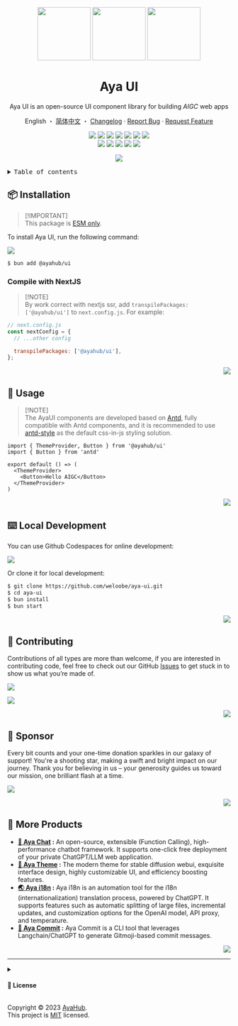 <a name="readme-top"></a>

<div align="center">

<img height="120" src="https://registry.npmmirror.com/@ayahub/assets-logo/1.2.0/files/assets/logo-3d.webp">
<img height="120" src="https://gw.alipayobjects.com/zos/kitchen/qJ3l3EPsdW/split.svg">
<img height="120" src="https://registry.npmmirror.com/@ayahub/assets-emoji/1.3.0/files/assets/lollipop.webp">

<h1>Aya UI</h1>

Aya UI is an open-source UI component library for building _AIGC_ web apps

English ・ [简体中文](./README.zh-CN.md) ・ [Changelog](./CHANGELOG.md) · [Report Bug][github-issues-link] · [Request Feature][github-issues-link]

<!-- SHIELD GROUP -->

[![][npm-release-shield]][npm-release-link]
[![][vercel-shield]][vercel-link]
[![][discord-shield]][discord-link]
[![][npm-downloads-shield]][npm-downloads-link]
[![][github-releasedate-shield]][github-releasedate-link]
[![][github-action-test-shield]][github-action-test-link]
[![][github-action-release-shield]][github-action-release-link]<br/>
[![][github-contributors-shield]][github-contributors-link]
[![][github-forks-shield]][github-forks-link]
[![][github-stars-shield]][github-stars-link]
[![][github-issues-shield]][github-issues-link]
[![][github-license-shield]][github-license-link]

[![][banner]][vercel-link]

</div>

<details>
<summary><kbd>Table of contents</kbd></summary>

#### TOC

- [📦 Installation](#-installation)
  - [Compile with NextJS](#compile-with-nextjs)
- [🤯 Usage](#-usage)
- [⌨️ Local Development](#️-local-development)
- [🤝 Contributing](#-contributing)
- [🩷 Sponsor](#-sponsor)
- [🔗 More Products](#-more-products)

####

</details>

## 📦 Installation

> \[!IMPORTANT]\
> This package is [ESM only](https://gist.github.com/sindresorhus/a39789f98801d908bbc7ff3ecc99d99c).

To install Aya UI, run the following command:

[![][bun-shield]][bun-link]

```bash
$ bun add @ayahub/ui
```

### Compile with NextJS

> \[!NOTE]\
> By work correct with nextjs ssr, add `transpilePackages: ['@ayahub/ui']` to `next.config.js`. For example:

```js
// next.config.js
const nextConfig = {
  // ...other config

  transpilePackages: ['@ayahub/ui'],
};
```

<div align="right">

[![][back-to-top]](#readme-top)

</div>

## 🤯 Usage

> \[!NOTE]\
> The AyaUI components are developed based on [Antd](https://ant.design/components/overview/), fully compatible with Antd components,
> and it is recommended to use [antd-style](https://ant-design.github.io/antd-style/) as the default css-in-js styling solution.

```tsx
import { ThemeProvider, Button } from '@ayahub/ui'
import { Button } from 'antd'

export default () => (
  <ThemeProvider>
    <Button>Hello AIGC</Button>
  </ThemeProvider>
)
```

<div align="right">

[![][back-to-top]](#readme-top)

</div>

## ⌨️ Local Development

You can use Github Codespaces for online development:

[![][codespaces-shield]][codespaces-link]

Or clone it for local development:

```bash
$ git clone https://github.com/weloobe/aya-ui.git
$ cd aya-ui
$ bun install
$ bun start
```

<div align="right">

[![][back-to-top]](#readme-top)

</div>

## 🤝 Contributing

Contributions of all types are more than welcome, if you are interested in contributing code, feel free to check out our GitHub [Issues][github-issues-link] to get stuck in to show us what you’re made of.

[![][pr-welcome-shield]][pr-welcome-link]

[![][contributors-contrib]][contributors-link]

<div align="right">

[![][back-to-top]](#readme-top)

</div>

## 🩷 Sponsor

Every bit counts and your one-time donation sparkles in our galaxy of support! You're a shooting star, making a swift and bright impact on our journey. Thank you for believing in us – your generosity guides us toward our mission, one brilliant flash at a time.

<a href="https://opencollective.com/ayahub" target="_blank">
  <picture>
    <source media="(prefers-color-scheme: dark)" srcset="https://github.com/weloobe/.github/blob/main/static/sponsor-dark.png?raw=true">
    <img  src="https://github.com/weloobe/.github/blob/main/static/sponsor-light.png?raw=true">
  </picture>
</a>

<div align="right">

[![][back-to-top]](#readme-top)

</div>

## 🔗 More Products

- **[🤖 Aya Chat][aya-chat] :** An open-source, extensible (Function Calling), high-performance chatbot framework. It supports one-click free deployment of your private ChatGPT/LLM web application.
- **[🤯 Aya Theme][aya-theme] :** The modern theme for stable diffusion webui, exquisite interface design, highly customizable UI, and efficiency boosting features.
- **[🌏 Aya i18n][aya-i18n] :** Aya i18n is an automation tool for the i18n (internationalization) translation process, powered by ChatGPT. It supports features such as automatic splitting of large files, incremental updates, and customization options for the OpenAI model, API proxy, and temperature.
- **[💌 Aya Commit][aya-commit] :** Aya Commit is a CLI tool that leverages Langchain/ChatGPT to generate Gitmoji-based commit messages.

<div align="right">

[![][back-to-top]](#readme-top)

</div>

---

<details><summary><h4>📝 License</h4></summary>

[![][fossa-license-shield]][fossa-license-link]

</details>

Copyright © 2023 [AyaHub][profile-link]. <br />
This project is [MIT](./LICENSE) licensed.

<!-- LINK GROUP -->

[aya-chat]: https://github.com/weloobe/aya-chat
[aya-commit]: https://github.com/weloobe/aya-commit/tree/master/packages/aya-commit
[aya-i18n]: https://github.com/weloobe/aya-commit/tree/master/packages/aya-i18n
[aya-theme]: https://github.com/weloobe/sd-webui-aya-theme
[back-to-top]: https://img.shields.io/badge/-BACK_TO_TOP-151515?style=flat-square
[banner]: https://github.com/weloobe/aya-ui/blob/main/docs/banner.png?raw=true
[bun-link]: https://bun.sh
[bun-shield]: https://img.shields.io/badge/-speedup%20with%20bun-black?logo=bun&style=for-the-badge
[codespaces-link]: https://codespaces.new/weloobe/aya-ui
[codespaces-shield]: https://github.com/codespaces/badge.svg
[contributors-contrib]: https://contrib.rocks/image?repo=ayahub/aya-ui
[contributors-link]: https://github.com/weloobe/aya-ui/graphs/contributors
[discord-link]: https://discord.gg/AYFPHvv2jT
[discord-shield]: https://img.shields.io/discord/1127171173982154893?color=5865F2&label=discord&labelColor=black&logo=discord&logoColor=white&style=flat-square
[fossa-license-link]: https://app.fossa.com/projects/git%2Bgithub.com%2Fweloobe%2Faya-ui
[fossa-license-shield]: https://app.fossa.com/api/projects/git%2Bgithub.com%2Fweloobe%2Faya-ui.svg?type=large
[github-action-release-link]: https://github.com/actions/workflows/weloobe/aya-ui/release.yml
[github-action-release-shield]: https://img.shields.io/github/actions/workflow/status/weloobe/aya-ui/release.yml?label=release&labelColor=black&logo=githubactions&logoColor=white&style=flat-square
[github-action-test-link]: https://github.com/actions/workflows/weloobe/aya-ui/test.yml
[github-action-test-shield]: https://img.shields.io/github/actions/workflow/status/weloobe/aya-ui/test.yml?label=test&labelColor=black&logo=githubactions&logoColor=white&style=flat-square
[github-contributors-link]: https://github.com/weloobe/aya-ui/graphs/contributors
[github-contributors-shield]: https://img.shields.io/github/contributors/weloobe/aya-ui?color=c4f042&labelColor=black&style=flat-square
[github-forks-link]: https://github.com/weloobe/aya-ui/network/members
[github-forks-shield]: https://img.shields.io/github/forks/weloobe/aya-ui?color=8ae8ff&labelColor=black&style=flat-square
[github-issues-link]: https://github.com/weloobe/aya-ui/issues
[github-issues-shield]: https://img.shields.io/github/issues/weloobe/aya-ui?color=ff80eb&labelColor=black&style=flat-square
[github-license-link]: https://github.com/weloobe/aya-ui/blob/master/LICENSE
[github-license-shield]: https://img.shields.io/github/license/weloobe/aya-ui?color=white&labelColor=black&style=flat-square
[github-releasedate-link]: https://github.com/weloobe/aya-ui/releases
[github-releasedate-shield]: https://img.shields.io/github/release-date/weloobe/aya-ui?labelColor=black&style=flat-square
[github-stars-link]: https://github.com/weloobe/aya-ui/network/stargazers
[github-stars-shield]: https://img.shields.io/github/stars/weloobe/aya-ui?color=ffcb47&labelColor=black&style=flat-square
[npm-downloads-link]: https://www.npmjs.com/package/@ayahub/ui
[npm-downloads-shield]: https://img.shields.io/npm/dt/@ayahub/ui?labelColor=black&style=flat-square
[npm-release-link]: https://www.npmjs.com/package/@ayahub/ui
[npm-release-shield]: https://img.shields.io/npm/v/@ayahub/ui?color=369eff&labelColor=black&logo=npm&logoColor=white&style=flat-square
[pr-welcome-link]: https://github.com/weloobe/aya-chat/pulls
[pr-welcome-shield]: https://img.shields.io/badge/🤯_pr_welcome-%E2%86%92-ffcb47?labelColor=black&style=for-the-badge
[profile-link]: https://github.com/ayahub
[vercel-link]: https://aya-ui.weloobe.com
[vercel-shield]: https://img.shields.io/website?down_message=offline&label=vercel&labelColor=black&logo=vercel&style=flat-square&up_message=online&url=https%3A%2F%2Faya-ui.weloobe.com
